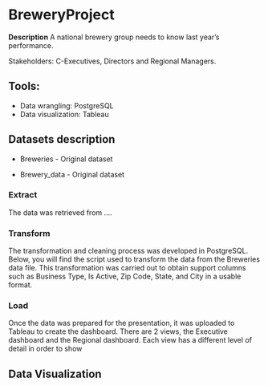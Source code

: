 # BreweryProject
**Description**
A national brewery group needs to know last year’s performance.

Stakeholders: C-Executives, Directors and Regional Managers.

## **Tools:** 
- Data wrangling: PostgreSQL
- Data visualization: Tableau

## **Datasets description**
- Breweries - Original dataset


- Brewery_data - Original dataset


### **Extract**
The data was retrieved from ....

### **Transform**
The transformation and cleaning process was developed in PostgreSQL. Below, you will find the script used to transform the data from the Breweries data file. This transformation was carried out to obtain support columns such as Business Type, Is Active, Zip Code, State, and City in a usable format.




### **Load**
Once the data was prepared for the presentation, it was uploaded to Tableau to create the dashboard. There are 2 views, the Executive dashboard and the Regional dashboard. Each view has a different level of detail in order to show

## Data Visualization





